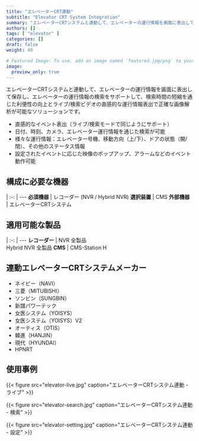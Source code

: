 ```yaml
---
title: "エレベーターCRT連動"
subtitle: "Elevator CRT System Integration"
summary: "エレベーターCRTシステムと連動して、エレベーターの運行情報を画面に表出して保存し、エレベーターの運行情報の検索をサポートして、検索時間の短縮を通じた利便性の向上とライブ/検索ビデオの直感的な運行情報表出で正確な画像解析が可能なソリューションです。"
authors: []
tags: [ "elevator" ]
categories: []
draft: false
weight: 40

# Featured Image: To use, add an image named `featured.jpg/png` to your page's folder.
image:
  preview_only: true
---
```


エレベーターCRTシステムと連動して、エレベーターの運行情報を画面に表出して保存し、エレベーターの運行情報の検索をサポートして、検索時間の短縮を通じた利便性の向上とライブ/検索ビデオの直感的な運行情報表出で正確な画像解析が可能なソリューションです。

- 直感的なイベント表出（ライブ/検索モードで同じようにサポート）
- 日付、時刻、カメラ、エレベーター運行情報を通じた検索が可能
- 様々な運行情報：エレベーター号機、移動方向（上/下）、ドアの状態（開/閉）、その他のステータス情報
- 設定されたイベントに応じた映像のポップアップ、アラームなどのイベント動作可能

<div class="container">
<div class="row">
<div class="col-12 col-sm-6 pl-0">

## 構成に必要な機器

|
:-: | ---
**必須機器** | レコーダー (NVR / Hybrid NVR)
**選択装置** | CMS
**外部機器** | エレベーターCRTシステム

</div>
<div class="col-12 col-sm-6 pl-0">

## 適用可能な製品

|
:-: | ---
**レコーダー** | NVR 全製品<br>Hybrid NVR 全製品
**CMS** | CMS-Station H

</div>
</div>
</div>

## 連動エレベーターCRTシステムメーカー

- ネイビー（NAVI）
- 三菱（MITUBISHI）
- ソンビン（SUNGBIN）
- 新譜パワーテック
- 女医システム（YOISYS）
- 女医システム（YOISYS）V2
- オーティス（OTIS）
- 韓進（HANJIN）
- 現代（HYUNDAI）
- HPNRT

## 使用事例

{{< figure src="elevator-live.jpg" caption="エレベーターCRTシステム連動 - ライブ" >}}

<div class="container">
<div class="row align-items-end">
<div class="col-12 col-sm-6">

{{< figure src="elevator-search.jpg" caption="エレベーターCRTシステム連動 - 検索" >}}

</div>
<div class="col-12 col-sm-6">

{{< figure src="elevator-setting.jpg" caption="エレベーターCRTシステム連動 - 設定" >}}

</div>
</div>
</div>
